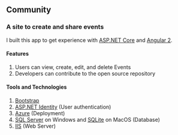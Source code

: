 ﻿## Community
### A site to create and share events

I built this app to get experience with [ASP.NET Core](https://www.asp.net/core) and [Angular 2](https://angular.io/).

#### Features

1. Users can view, create, edit, and delete Events
2. Developers can contribute to the open source repository

#### Tools and Technologies

1. [Bootstrap](http://getbootstrap.com/)
3. [ASP.NET Identity](https://www.asp.net/identity) (User authentication)
7. [Azure](https://azure.microsoft.com/) (Deployment)
8. [SQL Server](https://www.microsoft.com/en-us/cloud-platform/sql-server) on Windows and [SQLite](https://www.sqlite.org/) on MacOS (Database)
10. [IIS](https://www.iis.net/) (Web Server)